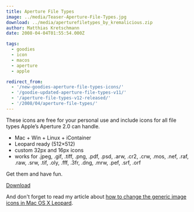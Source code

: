 ```yaml
---
title: Aperture File Types
image: ../media/Teaser-Aperture-File-Types.jpg
download: ../media/aperturefiletypes_by_kremalicious.zip
author: Matthias Kretschmann
date: 2008-04-04T01:55:54.000Z

tags:
  - goodies
  - icon
  - macos
  - aperture
  - apple

redirect_from:
  - '/new-goodies-aperture-file-types-icons/'
  - '/goodie-updated-aperture-file-types-v11/'
  - '/aperture-file-types-v12-released/'
  - '/2008/04/aperture-file-types/'
---
```


These icons are free for your personal use and include icons for all file types Apple’s Aperture 2.0 can handle.

- Mac + Win + Linux + iContainer
- Leopard ready (512×512)
- custom 32px and 16px icons
- works for .jpeg, .gif, .tiff, .png, .pdf, .psd, .arw, .cr2, .crw, .mos, .nef, .raf, .raw, .srw, .tif, .oly, .fff, .3fr, .dng, .mrw, .pef, .srf, .orf

Get them and have fun.

<p class="content-download">
    <a class="icon-download btn btn-primary" href="../media/aperturefiletypes_by_kremalicious.zip">Download</a>
</p>

And don't forget to read my article about [how to change the generic image icons in Mac OS X Leopard](/changing-the-image-icons-in-mac-os-x-leopard/).
